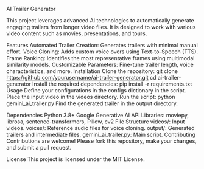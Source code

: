 AI Trailer Generator

This project leverages advanced AI technologies to automatically generate engaging trailers from longer video files. It is designed to work with various video content such as movies, presentations, and tours.

Features
Automated Trailer Creation: Generates trailers with minimal manual effort.
Voice Cloning: Adds custom voice overs using Text-to-Speech (TTS).
Frame Ranking: Identifies the most representative frames using multimodal similarity models.
Customizable Parameters: Fine-tune trailer length, voice characteristics, and more.
Installation
Clone the repository:
git clone https://github.com/yourusername/ai-trailer-generator.git
cd ai-trailer-generator
Install the required dependencies:
pip install -r requirements.txt
Usage
Define your configurations in the configs dictionary in the script.
Place the input video in the videos directory.
Run the script:
python gemini_ai_trailer.py
Find the generated trailer in the output directory.

Dependencies
Python 3.8+
Google Generative AI API
Libraries: moviepy, librosa, sentence-transformers, Pillow, cv2
File Structure
videos/: Input videos.
voices/: Reference audio files for voice cloning.
output/: Generated trailers and intermediate files.
gemini_ai_trailer.py: Main script.
Contributing
Contributions are welcome! Please fork this repository, make your changes, and submit a pull request.

License
This project is licensed under the MIT License.

